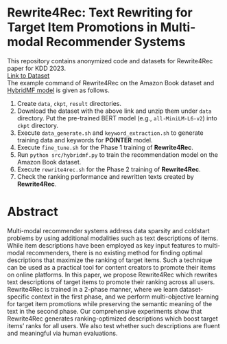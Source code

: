 # Rewrite4Rec: Text Rewriting for Target Item Promotions in Multi-modal Recommender Systems

This repository contains anonymized code and datasets for Rewrite4Rec paper for KDD 2023.  
[Link to Dataset](https://github.com/sejoonoh/Rewrite4Rec/blob/main/dataset.zip)  
The example command of Rewrite4Rec on the Amazon Book dataset and [HybridMF model](https://ieeexplore.ieee.org/document/8852443) is given as follows.

 1. Create `data`, `ckpt`, `result` directories.  
 2. Download the dataset with the above link and unzip them under `data` directory. Put the pre-trained BERT model (e.g., `all-MiniLM-L6-v2`) into `ckpt` directory.
 3. Execute `data_generate.sh` and `keyword_extraction.sh` to generate training data and keywords for **POINTER** model.  
 4. Execute `fine_tune.sh` for the Phase 1 training of **Rewrite4Rec**.  
 5. Run `python src/hybridmf.py` to train the recommendation model on the Amazon Book dataset.  
 6. Execute `rewrite4rec.sh` for the Phase 2 training of **Rewrite4Rec**.  
 7. Check the ranking performance and rewritten texts created by **Rewrite4Rec**.  

# Abstract 
Multi-modal recommender systems address data sparsity and coldstart problems by using additional modalities such as text descriptions of items. While item descriptions have been employed as key input features to multi-modal recommenders, there is no existing method for finding optimal descriptions that maximize the ranking of target items. Such a technique can be used as a practical tool for content creators to promote their items on online platforms. In this paper, we propose Rewrite4Rec which rewrites text descriptions of target items to promote their ranking across all users. Rewrite4Rec is trained in a 2-phase manner, where we learn dataset-specific context in the first phase, and we perform multi-objective learning for target item promotions while preserving the semantic meaning of the text in the second phase. Our comprehensive experiments show that Rewrite4Rec generates ranking-optimized descriptions which boost target items’ ranks for all users. We also test whether such descriptions are fluent and meaningful via human evaluations.
